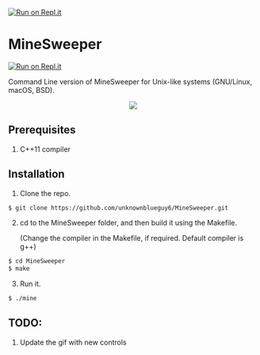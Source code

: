 [![Run on Repl.it](https://repl.it/badge/github/unknownblueguy6/MineSweeper)](https://repl.it/github/unknownblueguy6/MineSweeper)

# MineSweeper

[![Run on Repl.it](https://repl.it/badge/github/eadragomir/minesweep)](https://repl.it/github/eadragomir/minesweep)


Command Line version of MineSweeper for Unix-like systems (GNU/Linux, macOS, BSD).

<p align="center">
    <img align="center" src="assets/demo.gif"></img>
</p>

## Prerequisites
1. C++11 compiler


## Installation

1. Clone the repo.

```bash
$ git clone https://github.com/unknownblueguy6/MineSweeper.git
```

2. cd to the MineSweeper folder, and then build it using the Makefile.
   
   (Change the compiler in the Makefile, if required. Default compiler is g++)
   
```bash
$ cd MineSweeper
$ make
```

3. Run it.

```bash
$ ./mine
```

## TODO:

1. Update the gif with new controls
